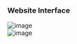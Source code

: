 ### Website Interface
![image](https://github.com/user-attachments/assets/3b2f46d3-d853-43c2-93b5-a1836532d4c6)  
![image](https://github.com/user-attachments/assets/f9e432db-f774-450a-a7e4-e217223c8940)


